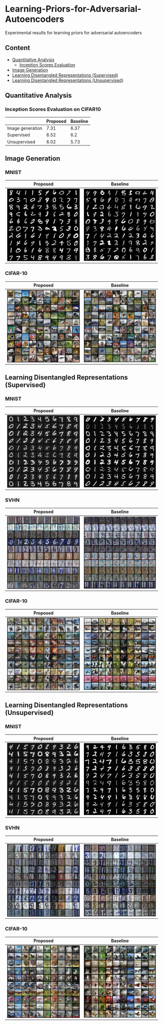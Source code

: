 # Learning-Priors-for-Adversarial-Autoencoders

Experimental results for learning priors for adversarial autoencoders

## Content
- [Quantitative Analysis](#quantitative-analysis)
  - [Inception Scores Evaluation](#inception-scores-evaluation-on-cifar10)
- [Image Generation](#image-generation)
- [Learning Disentangled Representations (Supervised)](#learning-disentangled-representations-supervised)
- [Learning Disentangled Representations (Unsupervised)](#learning-disentangled-representations-unsupervised)

## Quantitative Analysis
### Inception Scores Evaluation on CIFAR10
|   | Proposed | Baseline |
| ------------- | ------------- | ------------- |
| Image generation  | 7.31  | 6.37 |
| Supervised  | 6.52 | 6.2 |
| Unsupervised  | 6.02  | 5.73 |

## Image Generation

### MNIST
| Proposed | Baseline |
| ------------- | ------------- |
|![mnist_ours_generation](./figure/mnist/ours_generation.png)| ![mnist_maae_generation](./figure/mnist/maae_generation.png) |

### CIFAR-10
| Proposed | Baseline |
| ------------- | ------------- |
|![cifar10_ours_generation](./figure/cifar10/ours_generation.png)| ![cifar10_maae_generation](./figure/cifar10/maae_generation.png) |

## Learning Disentangled Representations (Supervised)

### MNIST
| Proposed | Baseline |
| ------------- | ------------- |
|![mnist_ours_supervised](./figure/mnist/ours_supervised.png)| ![mnist_maae_supervised](./figure/mnist/maae_supervised.png) |

### SVHN
| Proposed | Baseline |
| ------------- | ------------- |
|![svhn_ours_supervised](./figure/svhn/ours_supervised.png)| ![mnist_maae_supervised](./figure/svhn/maae_supervised.png) |

### CIFAR-10
| Proposed | Baseline |
| ------------- | ------------- |
|![cifar10_ours_supervised](./figure/cifar10/ours_supervised.png)| ![cifar10_maae_supervised](./figure/cifar10/maae_supervised.png) |


## Learning Disentangled Representations (Unsupervised)

### MNIST
| Proposed | Baseline |
| ------------- | ------------- |
|![mnist_ours_unsupervised](./figure/mnist/ours_unsupervised.png)| ![mnist_maae_unsupervised](./figure/mnist/maae_unsupervised.png) |

### SVHN
| Proposed | Baseline |
| ------------- | ------------- |
|![svhn_ours_unsupervised](./figure/svhn/ours_unsupervised.png)| ![mnist_maae_unsupervised](./figure/svhn/maae_unsupervised.png) |

### CIFAR-10
| Proposed | Baseline |
| ------------- | ------------- |
|![cifar10_ours_unsupervised](./figure/cifar10/ours_unsupervised.png)| ![cifar10_maae_unsupervised](./figure/cifar10/maae_unsupervised.png) |
